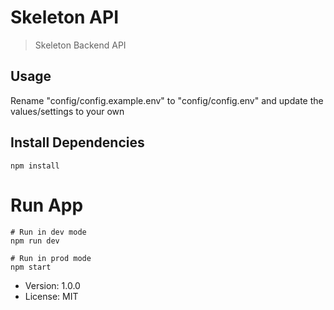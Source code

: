 # Skeleton API

> Skeleton Backend API

## Usage

Rename "config/config.example.env" to "config/config.env" and update the values/settings to your own

## Install Dependencies

```
npm install
```

# Run App

```
# Run in dev mode
npm run dev

# Run in prod mode
npm start
```

- Version: 1.0.0
- License: MIT
